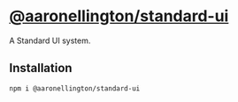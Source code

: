 # [@aaronellington/standard-ui](https://www.npmjs.com/package/@aaronellington/standard-ui)

A Standard UI system.

## Installation

```shell
npm i @aaronellington/standard-ui
```
